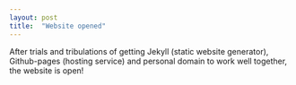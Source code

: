 ```yaml
---
layout: post
title:  "Website opened"
---
```


After trials and tribulations of getting Jekyll (static website generator), Github-pages (hosting service) and personal domain to work well together, the website is open! 
